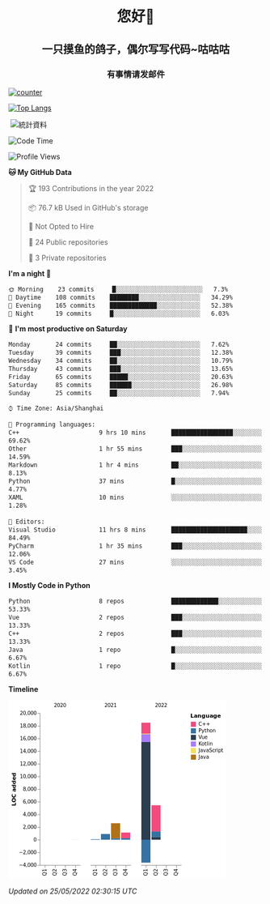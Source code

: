 

<!--
**kitUIN/kitUIN** is a ✨ _special_ ✨ repository because its `README.md` (this file) appears on your GitHub profile.

Here are some ideas to get you started:

- 🔭 I’m currently working on ...
- 🌱 I’m currently learning ...
- 👯 I’m looking to collaborate on ...
- 🤔 I’m looking for help with ...
- 💬 Ask me about ...
- 📫 How to reach me: ...
- 😄 Pronouns: ...
- ⚡ Fun fact: ...
-->
<h1 align="center">您好👋</h1>
<h2 align="center">一只摸鱼的鸽子，偶尔写写代码~咕咕咕</h2>
<h3 align="center">有事情请发邮件</h3>

[![counter](https://count.getloli.com/get/@KitUIN?theme=rule34)](https://count.getloli.com/)

[![Top Langs](https://github-readme-stats.vercel.app/api/top-langs/?username=kitUIN&show_icons=true&theme=gruvbox&locale=cn&layout=compact)](https://github.com/anuraghazra/github-readme-stats)

<p>&nbsp;<img align="center" src="https://github-readme-stats.vercel.app/api?username=kitUIN&show_icons=true&theme=gruvbox&locale=cn" alt="統計資料" /></p>


<!--START_SECTION:waka-->
![Code Time](http://img.shields.io/badge/Code%20Time-518%20hrs%2048%20mins-blue)

![Profile Views](http://img.shields.io/badge/Profile%20Views-14-blue)

**🐱 My GitHub Data** 

> 🏆 193 Contributions in the year 2022
 > 
> 📦 76.7 kB Used in GitHub's storage 
 > 
> 🚫 Not Opted to Hire
 > 
> 📜 24 Public repositories 
 > 
> 🔑 3 Private repositories  
 > 
**I'm a night 🦉** 

```text
🌞 Morning    23 commits     █░░░░░░░░░░░░░░░░░░░░░░░░   7.3% 
🌆 Daytime    108 commits    ████████░░░░░░░░░░░░░░░░░   34.29% 
🌃 Evening    165 commits    █████████████░░░░░░░░░░░░   52.38% 
🌙 Night      19 commits     █░░░░░░░░░░░░░░░░░░░░░░░░   6.03%

```
📅 **I'm most productive on Saturday** 

```text
Monday       24 commits     ██░░░░░░░░░░░░░░░░░░░░░░░   7.62% 
Tuesday      39 commits     ███░░░░░░░░░░░░░░░░░░░░░░   12.38% 
Wednesday    34 commits     ██░░░░░░░░░░░░░░░░░░░░░░░   10.79% 
Thursday     43 commits     ███░░░░░░░░░░░░░░░░░░░░░░   13.65% 
Friday       65 commits     █████░░░░░░░░░░░░░░░░░░░░   20.63% 
Saturday     85 commits     ██████░░░░░░░░░░░░░░░░░░░   26.98% 
Sunday       25 commits     ██░░░░░░░░░░░░░░░░░░░░░░░   7.94%

```


```text
⌚︎ Time Zone: Asia/Shanghai

💬 Programming languages: 
C++                      9 hrs 10 mins       █████████████████░░░░░░░░   69.62% 
Other                    1 hr 55 mins        ███░░░░░░░░░░░░░░░░░░░░░░   14.59% 
Markdown                 1 hr 4 mins         ██░░░░░░░░░░░░░░░░░░░░░░░   8.13% 
Python                   37 mins             █░░░░░░░░░░░░░░░░░░░░░░░░   4.77% 
XAML                     10 mins             ░░░░░░░░░░░░░░░░░░░░░░░░░   1.28%

📝 Editors: 
Visual Studio            11 hrs 8 mins       █████████████████████░░░░   84.49% 
PyCharm                  1 hr 35 mins        ███░░░░░░░░░░░░░░░░░░░░░░   12.06% 
VS Code                  27 mins             ░░░░░░░░░░░░░░░░░░░░░░░░░   3.45%

```

**I Mostly Code in Python** 

```text
Python                   8 repos             █████████████░░░░░░░░░░░░   53.33% 
Vue                      2 repos             ███░░░░░░░░░░░░░░░░░░░░░░   13.33% 
C++                      2 repos             ███░░░░░░░░░░░░░░░░░░░░░░   13.33% 
Java                     1 repo              █░░░░░░░░░░░░░░░░░░░░░░░░   6.67% 
Kotlin                   1 repo              █░░░░░░░░░░░░░░░░░░░░░░░░   6.67%

```


**Timeline**

![Chart not found](https://raw.githubusercontent.com/kitUIN/kitUIN/main/charts/bar_graph.png) 


 *Updated on 25/05/2022 02:30:15 UTC*
<!--END_SECTION:waka-->
